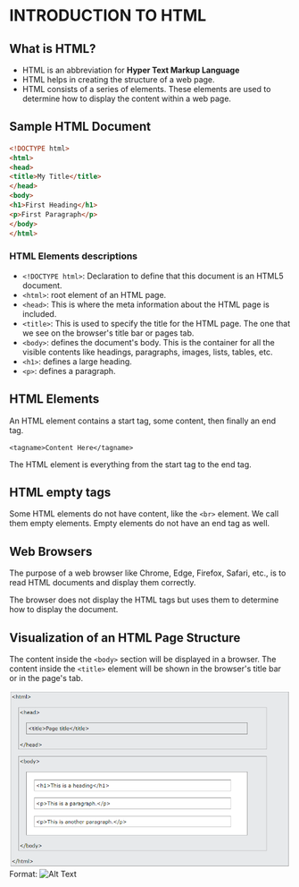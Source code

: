 # INTRODUCTION TO HTML

## What is HTML?

- HTML is an abbreviation for **Hyper Text Markup Language**
- HTML helps in creating the structure of a web page.
- HTML consists of a series of elements. These elements are used to determine how to display the content within a web page.

## Sample HTML Document

```html
<!DOCTYPE html>
<html>
<head>
<title>My Title</title>
</head>
<body>
<h1>First Heading</h1>
<p>First Paragraph</p>
</body>
</html>
```

### HTML Elements descriptions
- `<!DOCTYPE html>`: Declaration to define that this document is an HTML5 document.
- `<html>`: root element of an HTML page.
- `<head>`: This is where the meta information about the HTML page is included.
- `<title>`: This is used to specify the title for the HTML page. The one that we see on the browser's title bar or pages tab.
- `<body>`: defines the document's body. This is the container for all the visible contents like headings, paragraphs, images, lists, tables, etc.
- `<h1>`: defines a large heading.
- `<p>`: defines a paragraph.

## HTML Elements
An HTML element contains a start tag, some content, then finally an end tag.

```
<tagname>Content Here</tagname>
```

The HTML element is everything from the start tag to the end tag.

## HTML empty tags
Some HTML elements do not have content, like the `<br>` element. We call them empty elements. Empty elements do not have an end tag as well.

## Web Browsers
The purpose of a web browser like Chrome, Edge, Firefox, Safari, etc., is to read HTML documents and display them correctly.

The browser does not display the HTML tags but uses them to determine how to display the document.

## Visualization of an HTML Page Structure
The content inside the `<body>` section will be displayed in a browser. The content inside the `<title>` element will be shown in the browser's title bar or in the page's tab.

![Github Logo](./Images/VisualizingHTMLPage.png)
Format: ![Alt Text](url)
```
